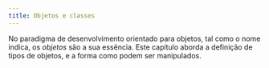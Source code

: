 ```yaml
---
title: Objetos e classes
---
```


No paradigma de desenvolvimento orientado para objetos, tal como o nome indica, os *objetos* são a sua essência. Este capítulo aborda a definição de tipos de objetos, e a forma como podem ser manipulados.
